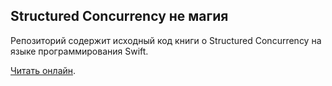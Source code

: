 ## Structured Concurrency не магия

Репозиторий содержит исходный код книги о Structured Concurrency на языке программирования Swift.

[Читать онлайн](https://proekt-swiftui.github.io/sc-book/).